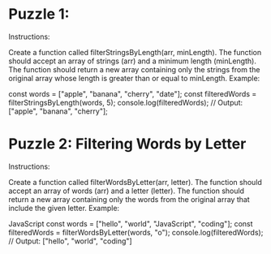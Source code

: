# Puzzle 1:
Instructions:

Create a function called filterStringsByLength(arr, minLength).
The function should accept an array of strings (arr) and a minimum length (minLength).
The function should return a new array containing only the strings from the original array whose length is greater than or equal to minLength.
Example:

const words = ["apple", "banana", "cherry", "date"];
const filteredWords = filterStringsByLength(words, 5);
console.log(filteredWords); // Output: ["apple", "banana", "cherry"];

# Puzzle 2: Filtering Words by Letter

Instructions:

Create a function called filterWordsByLetter(arr, letter).
The function should accept an array of words (arr) and a letter (letter).
The function should return a new array containing only the words from the original array that include the given letter.
Example:

JavaScript
const words = ["hello", "world", "JavaScript", "coding"];
const filteredWords = filterWordsByLetter(words, "o");
console.log(filteredWords); // Output: ["hello", "world", "coding"]

